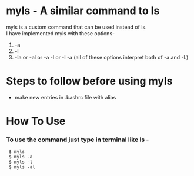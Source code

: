 # myls - A similar command to ls

myls is a custom command that can be used instead of ls.    
I have implemented myls with these options-  
1. -a  
2. -l  
3. -la or -al  or -a -l or -l -a (all of these options interpret both of -a and -l.)  
# Steps to follow before using myls  
- make new entries in .bashrc file with alias  
# How To Use  
### To use the command just type in terminal like ls -  
```
 $ myls  
 $ myls -a  
 $ myls -l  
 $ myls -al  
```
